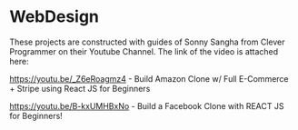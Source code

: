 # WebDesign
These projects are constructed with guides of Sonny Sangha from Clever Programmer on their Youtube Channel. 
The link of the video is attached here: 

https://youtu.be/_Z6eRoagmz4 - Build Amazon Clone w/ Full E-Commerce + Stripe using React JS for Beginners

https://youtu.be/B-kxUMHBxNo - Build a Facebook Clone with REACT JS for Beginners!
